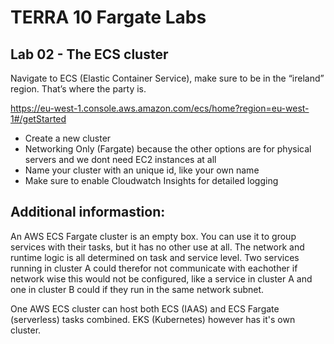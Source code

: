 # TERRA 10 Fargate Labs

## Lab 02 - The ECS cluster 

Navigate to ECS (Elastic Container Service), make sure to be in the “ireland” region. That’s where the party is.

https://eu-west-1.console.aws.amazon.com/ecs/home?region=eu-west-1#/getStarted

- Create a new cluster
- Networking Only (Fargate) because the other options are for physical servers and we dont need EC2 instances at all
- Name your cluster with an unique id, like your own name
- Make sure to enable Cloudwatch Insights for detailed logging

## Additional informastion:
An AWS ECS Fargate cluster is an empty box. You can use it to group services with their tasks, but it has no other use at all. The network and runtime logic is all determined on task and service level. Two services running in cluster A could therefor not communicate with eachother if network wise this would not be configured, like a service in cluster A and one in cluster B could if they run in the same network subnet.

One AWS ECS cluster can host both ECS (IAAS) and ECS Fargate (serverless) tasks combined. EKS (Kubernetes) however has it's own cluster.
